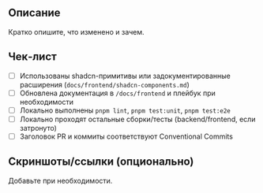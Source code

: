 ## Описание

Кратко опишите, что изменено и зачем.

## Чек‑лист

- [ ] Использованы shadcn-примитивы или задокументированные расширения (`docs/frontend/shadcn-components.md`)
- [ ] Обновлена документация в `/docs/frontend` и плейбук при необходимости
- [ ] Локально выполнены `pnpm lint`, `pnpm test:unit`, `pnpm test:e2e`
- [ ] Локально проходят остальные сборки/тесты (backend/frontend, если затронуто)
- [ ] Заголовок PR и коммиты соответствуют Conventional Commits

## Скриншоты/ссылки (опционально)

Добавьте при необходимости.
